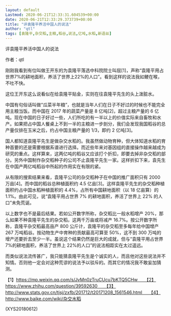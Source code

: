 ```yaml
---
layout: default
Lastmod: 2020-06-21T12:33:31.604539+00:00
date: 2020-06-21T12:33:29.373739+00:00
title: "评袁隆平养活中国人的说法"
author: "qtl"
tags: [袁隆平,杂交稻,主粮,稻谷,说法,亿吨,水稻,新语丝]
---
```


评袁隆平养活中国人的说法

作者：qtl

刚刚我看到有位叫做王开东的为袁隆平落选中科院院士叫屈[1]，声称“袁隆平用占世界7%的耕地面积，养活了世界上22%的人口”。看到这样的说法我如鲠在喉，不吐不快。

这位王开东这么说看似在给袁隆平贴金，实则在往袁隆平先生的头上泼脏水。

中国有句俗话叫做“瓜菜半年粮”，也就是当年人们在日子不好过的时候也不能完全用主粮当饭。而中国在 2017 年的蔬菜产量是 8 亿吨[2]，超过主粮产量的 6 亿吨。现在中国的日子好过一些，人们所吃的有一半以上的价值实际来自畜牧和水产。如果把占中国人餐桌上不到一半的主粮进一步剖分，我们会发现我国稻谷的总产量仅排在玉米之后，约占中国主粮产量的 1/3，即约 2 亿吨[3]。

国人都知道袁隆平先生是做杂交水稻的。我虽然做动物育种，但大体知道水稻的育种首要的还是需要根据系谱进行选择。而近些年来对基因组的直接操作越来越成为研究的重点。这样算来，这两亿吨的稻谷又应该打个折扣，即要去掉非杂交稻的部分。另外中国制作杂交稻种子的公司不止袁隆平先生一家。这样折扣下来，袁先生在中国产两亿吨稻谷中所起的作用实在有限的紧。

从有限的搜索结果来看，袁隆平公司的杂交稻种子在中国的推广面积只有 2000 万亩[4]。而中国的稻谷总种植面积约 4.5 亿亩[3]。这样袁隆平先生的杂交稻种植面积约占中国水稻种植面积的 4.4%，占所有中国耕地面积（以 18 亿亩算）的 1.1%。由此可见，说“袁隆平用占世界 7% 的耕地面积，养活了世界上 22% 的人口”未免荒诞。

以上数字也不是最后结果。若如公开数字所称，杂交稻比一般水稻增产 20%，那么如果不种袁隆平先生的杂交稻，这两千万亩或将减产 16.7%。按公开数字所称，袁隆平杂交稻最高亩产 800 公斤计，袁隆平的杂交稻至多每年给中国增产 267 万吨稻谷。按动物生产中育种的贡献最高可算至 50%，这不到 300 万吨的增产还要折去至少一半。虽说这个结果仍然是巨大的成就，但与“袁隆平用占世界7%的耕地面积，养活了世界上 22%的人口”的说法相距实在太过遥远。

而类似说法流传甚广，我只能猜袁隆平先生是个诚实的人，而且他对这些说法并不知情。否则他一定会对这种荒谬的说法予以驳斥的。而其它的情况我不敢妄加猜测。

【1】https://mp.weixin.qq.com/s/JvMn0zTruCUcu7bKTQ5CHw　　【2】https://www.zhihu.com/question/39592630　　【3】http://www.stats.gov.cn/tjsj/zxfb/201712/t20171208_1561546.html　　【4】http://www.baike.com/wiki/杂交水稻

(XYS20180612)

